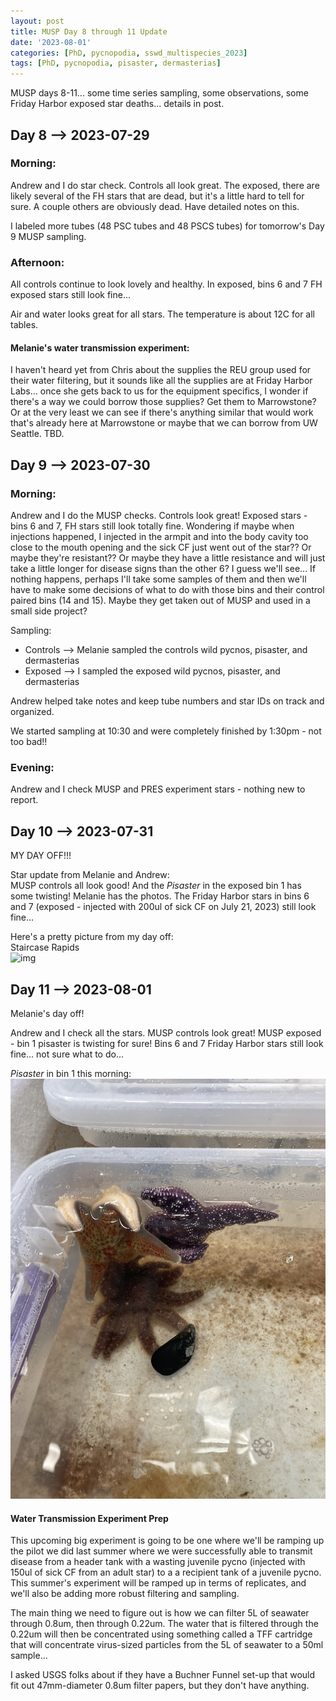 ```yaml
---
layout: post
title: MUSP Day 8 through 11 Update
date: '2023-08-01'
categories: [PhD, pycnopodia, sswd_multispecies_2023]
tags: [PhD, pycnopodia, pisaster, dermasterias]
---
```

MUSP days 8-11... some time series sampling, some observations, some Friday Harbor exposed star deaths... details in post.

## Day 8 --> 2023-07-29
### Morning:      
Andrew and I do star check. Controls all look great. The exposed, there are likely several of the FH stars that are dead, but it's a little hard to tell for sure. A couple others are obviously dead. Have detailed notes on this.

I labeled more tubes (48 PSC tubes and 48 PSCS tubes) for tomorrow's Day 9 MUSP sampling.

### Afternoon:      
All controls continue to look lovely and healthy. In exposed, bins 6 and 7 FH exposed stars still look fine...

Air and water looks great for all stars. The temperature is about 12C for all tables.

#### Melanie's water transmission experiment:
I haven't heard yet from Chris about the supplies the REU group used for their water filtering, but it sounds like all the supplies are at Friday Harbor Labs... once she gets back to us for the equipment specifics, I wonder if there's a way we could borrow those supplies? Get them to Marrowstone? Or at the very least we can see if there's anything similar that would work that's already here at Marrowstone or maybe that we can borrow from UW Seattle. TBD.

## Day 9 --> 2023-07-30
### Morning:    
Andrew and I do the MUSP checks. Controls look great! Exposed stars - bins 6 and 7, FH stars still look totally fine. Wondering if maybe when injections happened, I injected in the armpit and into the body cavity too close to the mouth opening and the sick CF just went out of the star?? Or maybe they're resistant?? Or maybe they have a little resistance and will just take a little longer for disease signs than the other 6? I guess we'll see... If nothing happens, perhaps I'll take some samples of them and then we'll have to make some decisions of what to do with those bins and their control paired bins (14 and 15). Maybe they get taken out of MUSP and used in a small side project?

Sampling:     
- Controls --> Melanie sampled the controls wild pycnos, pisaster, and dermasterias    
- Exposed --> I sampled the exposed wild pycnos, pisaster, and dermasterias

Andrew helped take notes and keep tube numbers and star IDs on track and organized.

We started sampling at 10:30 and were completely finished by 1:30pm - not too bad!!

### Evening:
Andrew and I check MUSP and PRES experiment stars - nothing new to report.


## Day 10 --> 2023-07-31
MY DAY OFF!!!

Star update from Melanie and Andrew:    
MUSP controls all look good! And the _Pisaster_ in the exposed bin 1 has some twisting! Melanie has the photos. The Friday Harbor stars in bins 6 and 7 (exposed - injected with 200ul of sick CF on July 21, 2023) still look fine...


Here's a pretty picture from my day off:        
Staircase Rapids         
![img](../notebook-images/2023-08-01/IMG_5670.JPG)


## Day 11 --> 2023-08-01
Melanie's day off!

Andrew and I check all the stars. MUSP controls look great! MUSP exposed - bin 1 pisaster is twisting for sure! Bins 6 and 7 Friday Harbor stars still look fine... not sure what to do...

_Pisaster_ in bin 1 this morning:     
![img](../notebook-images/2023-08-01/IMG_5732.JPG)     

#### Water Transmission Experiment Prep
This upcoming big experiment is going to be one where we'll be ramping up the pilot we did last summer where we were successfully able to transmit disease from a header tank with a wasting juvenile pycno (injected with 150ul of sick CF from an adult star) to a a recipient tank of a juvenile pycno. This summer's experiment will be ramped up in terms of replicates, and we'll also be adding more robust filtering and sampling.

The main thing we need to figure out is how we can filter 5L of seawater through 0.8um, then through 0.22um. The water that is filtered through the 0.22um will then be concentrated using something called a TFF cartridge that will concentrate virus-sized particles from the 5L of seawater to a 50ml sample...

I asked USGS folks about if they have a Buchner Funnel set-up that would fit out 47mm-diameter 0.8um filter papers, but they don't have anything. 
